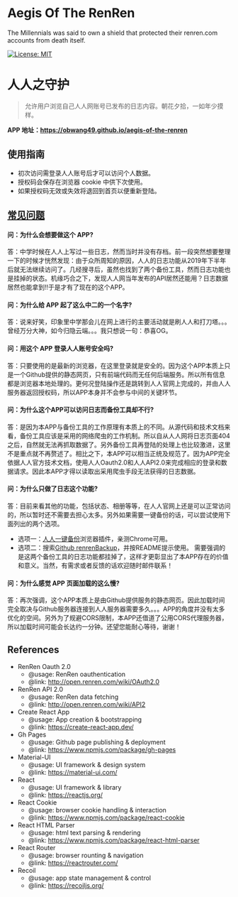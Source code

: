 # Aegis Of The RenRen

The Millennials was said to own a shield that protected their renren.com accounts from death itself.

[![License: MIT](https://img.shields.io/badge/License-MIT-yellow.svg)](https://opensource.org/licenses/MIT)

# 人人之守护

> 允许用户浏览自己人人网账号已发布的日志内容。朝花夕拾，一如年少摸样。

**APP 地址：https://obwang49.github.io/aegis-of-the-renren**

## 使用指南

* 初次访问需登录人人账号后才可以访问个人数据。
* 授权码会保存在浏览器 cookie 中供下次使用。
* 如果授权码无效或失效将退回到首页以便重新登陆。

## [常见问题](https://obwang49.github.io/aegis-of-the-renren/?path=faq)

#### 问：为什么会想要做这个 APP?

答：中学时候在人人上写过一些日志，然而当时并没有存档。前一段突然想要整理一下的时候才恍然发现：由于众所周知的原因，人人的日志功能从2019年下半年后就无法继续访问了。几经搜寻后，虽然也找到了两个备份工具，然而日志功能也是挂掉的状态。机缘巧合之下，发现人人网当年发布的API居然还能用？日志数据居然也能拿到!!于是才有了现在的这个APP。

#### 问：为什么给 APP 起了这么中二的一个名字?

答：说来好笑，印象里中学那会儿在网上进行的主要活动就是刷人人和打刀塔。。。曾经万分大神，如今归隐云端。。。我只想说一句：恭喜OG。

#### 问：用这个 APP 登录人人账号安全吗?

答：只要使用的是最新的浏览器，在这里登录就是安全的。因为这个APP本质上只是一个Github提供的静态网页，只有前端代码而无任何后端服务。所以所有信息都是浏览器本地处理的。更何况登陆操作还是跳转到人人官网上完成的，并由人人服务器返回授权码，所以APP本身并不会参与中间的关键环节。

#### 问：为什么这个APP可以访问日志而备份工具却不行?

答：是因为本APP与备份工具的工作原理有本质上的不同。从源代码和技术文档来看，备份工具应该是采用的网络爬虫的工作机制。所以自从人人网将日志页面404之后，自然就无法再抓取数据了。另外备份工具再登陆的处理上也比较激进，这里不是重点就不再赘述了。相比之下，本APP可以相当正统及规范了。因为APP完全依据人人官方技术文档，使用人人Oauth2.0和人人API2.0来完成相应的登录和数据请求。因此本APP才得以读取出采用爬虫手段无法获得的日志数据。

#### 问：为什么只做了日志这个功能?

答：目前来看其他的功能，包括状态、相册等等，在人人官网上还是可以正常访问的，所以暂时还不需要去担心太多。另外如果需要一键备份的话，可以尝试使用下面列出的两个选项。
* 选项一：[人人一键备份](https://chrome.google.com/webstore/detail/%E4%BA%BA%E4%BA%BA%E4%B8%80%E9%94%AE%E5%A4%87%E4%BB%BD/efddmnffdanhlbgmmblkpfbllampcijp)浏览器插件，亲测Chrome可用。
* 选项二：搜索[Github renrenBackup](https://github.com/whusnoopy/renrenBackup)，并按README提示使用。
  需要强调的是这两个备份工具的日志功能都挂掉了，这样才更彰显出了本APP存在的价值和意义。当然，有需求或者反馈的话欢迎随时邮件联系！

#### 问：为什么感觉 APP 页面加载的这么慢?

答：再次强调，这个APP本质上是由Github提供服务的静态网页。因此加载时间完全取决与Github服务器连接到人人服务器需要多久。。。APP的角度并没有太多优化的空间。另外为了规避CORS限制，本APP还借道了公用CORS代理服务器，所以加载时间可能会长达约一分钟。还望您能耐心等待，谢谢！

## References
+ RenRen Oauth 2.0
  - @usage: RenRen oauthentication
  - @link: http://open.renren.com/wiki/OAuth2.0
+ RenRen API 2.0
  - @usage: RenRen data fetching 
  - @link: http://open.renren.com/wiki/API2
+ Create React App
  - @usage: App creation & bootstrapping
  - @link: https://create-react-app.dev/
+ Gh Pages
  - @usage: Github page publishing & deployment
  - @link: https://www.npmjs.com/package/gh-pages
+ Material-UI
  - @usage: UI framework & design system
  - @link: https://material-ui.com/
+ React
  - @usage: UI framework & library
  - @link: https://reactjs.org/
+ React Cookie
  - @usage: browser cookie handling & interaction
  - @link: https://www.npmjs.com/package/react-cookie
+ React HTML Parser
  - @usage: html text parsing & rendering
  - @link: https://www.npmjs.com/package/react-html-parser
+ React Router
  - @usage: browser rounting & navigation
  - @link: https://reactrouter.com/
+ Recoil
  - @usage: app state management & control
  - @link: https://recoiljs.org/
